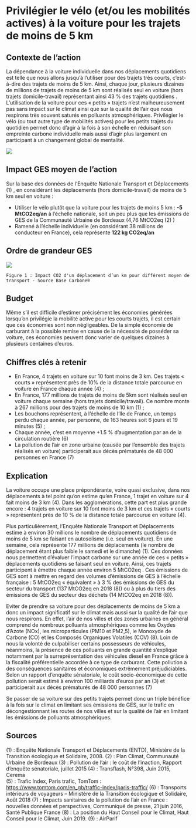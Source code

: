 # Privilégier le vélo (et/ou les mobilités actives) à la voiture pour les trajets de moins de 5 km

## Contexte de l’action

La dépendance à la voiture individuelle dans nos déplacements quotidiens est telle que nous allons jusqu’à l’utiliser pour des trajets très courts, c’est-à-dire des trajets de moins de 5 km. Ainsi, chaque jour, plusieurs dizaines de millions de trajets de moins de 5 km sont réalisés seul en voiture (hors trajets domicile-travail) représentant ainsi 43 % des trajets quotidiens . L’utilisation de la voiture pour ces « petits » trajets n’est malheureusement pas sans impact sur le climat ainsi que sur la qualité de l’air que nous respirons très souvent saturés en polluants atmosphériques. Privilégier le vélo (ou tout autre type de mobilités actives) pour les petits trajets du quotidien permet donc d’agir à la fois à son échelle en réduisant son empreinte carbone individuelle mais aussi d’agir plus largement en participant à un changement global de mentalité.

![](https://github.com/datagir/nosgestesclimat/blob/actions_images_elaborees2/public/images/Chiffres-cles_privilegier_velo_a_voiture_5km_v2.png)

## Impact GES moyen de l’action

Sur la base des données de l’Enquête Nationale Transport et Déplacements (1) , en considérant les déplacements (hors domicile-travail) de moins de 5 km seul en voiture :

- Utiliser le vélo plutôt que la voiture pour les trajets de moins 5 km : **-5 MtCO2eq/an** à l’échelle nationale, soit un peu plus que les émissions de GES de la Communauté Urbaine de Bordeaux (4,76 MtCO2eq (2) )
- Ramené à l’échelle individuelle (en considérant 38 millions de conducteur en France), cela représente **122 kg CO2eq/an**

## Ordre de grandeur GES

![](https://www.associationbilancarbone.fr/wp-content/uploads/2020/12/velo-voiture-5km-fig1.jpg)

`Figure 1 : Impact CO2 d'un déplacement d’un km pour différent moyen de transport - Source Base Carbone®`

## Budget

Même s’il est difficile d’estimer précisément les économies générées lorsqu’on privilégie la mobilité active pour les courts trajets, il est certain que ces économies sont non négligeables. De la simple économie de carburant à la possible remise en cause de la nécessité de posséder sa voiture, ces économies peuvent donc varier de quelques dizaines à plusieurs centaines d’euros.

## Chiffres clés à retenir

- En France, 4 trajets en voiture sur 10 font moins de 3 km. Ces trajets « courts » représentent près de 10% de la distance totale parcourue en voiture en France chaque année (4) ;
- En France, 177 millions de trajets de moins de 5km sont réalisés seul en voiture chaque semaine (hors trajets domicile/travail). Ce nombre monte à 267 millions pour des trajets de moins de 10 km (1) ;
- Les bouchons représentent, à l’échelle de l’Ile de France, un temps perdu chaque année, par personne, de 163 heures soit 6 jours et 19 minutes (5) ;
- Chaque année, c’est en moyenne +1.5 % d’augmentation par an de la circulation routière (6)
- La pollution de l’air en zone urbaine (causée par l’ensemble des trajets réalisés en voiture) participerait aux décès prématurés de 48 000 personnes en France (7)

## Explication

La voiture occupe une place prépondérante, voire quasi exclusive, dans nos déplacements à tel point qu’on estime qu’en France, 1 trajet en voiture sur 4 fait moins de 3 km (4). Dans les agglomérations, cette part est plus grande encore : 4 trajets en voiture sur 10 font moins de 3 km et ces trajets « courts » représentent près de 10 % de la distance totale parcourue en voiture (4).

Plus particulièrement, l’Enquête Nationale Transport et Déplacements estime à environ 30 millions le nombre de déplacements quotidiens de moins de 5 km se faisant en autosolisme (i.e. seul en voiture). En une semaine, cela représente 177 millions de déplacements (le nombre de déplacement étant plus faible le samedi et le dimanche) (1). Ces données nous permettent d’évaluer l’impact carbone sur une année de ces « petits » déplacements quotidiens se faisant seul en voiture. Ainsi, ces trajets participent à émettre chaque année environ 5 MtCO2eq . Ces émissions de GES sont à mettre en regard des volumes d’émissions de GES à l’échelle française : 5 MtCO2eq « équivalent » à 3 % des émissions de GES du secteur du transport (137 MtCO2eq en 2018 (8)) ou à plus du tiers des émissions de GES du secteur des déchets (14 MtCO2eq en 2018 (8)).

Eviter de prendre sa voiture pour des déplacements de moins de 5 km a donc un impact significatif sur le climat mais aussi sur la qualité de l’air que nous respirons. En effet, l’air de nos villes et des zones urbaines en général comprend de nombreux polluants atmosphériques comme les Oxydes d’Azote (NOx), les microparticules (PM10 et PM2,5), le Monoxyde de Carbone (CO) et les Composés Organiques Volatiles (COV) (8). Loin de nous la volonté de culpabiliser certains possesseurs de véhicules, néanmoins, la présence de ces polluants en grande quantité s’explique notamment par la surreprésentation des véhicules diesel en France grâce à la fiscalité préférentielle accordée à ce type de carburant. Cette pollution a des conséquences sanitaires et économiques extrêmement préjudiciables. Selon un rapport d’enquête sénatoriale, le coût socio-économique de cette pollution serait estimé à environ 100 milliards d’euros par an (3) et participerait aux décès prématurés de 48 000 personnes (7)

Se passer de sa voiture sur des petits trajets permet donc un triple bénéfice à la fois sur le climat en limitant ses émissions de GES, sur le trafic en décongestionnant les routes de nos villes et sur la qualité de l’air en limitant les émissions de polluants atmosphériques.

## Sources

(1) : Enquête Nationale Transport et Déplacements (ENTD), Ministère de la Transition écologique et Solidaire, 2008.
(2) : Plan Climat, Communauté Urbaine de Bordeaux
(3) : Pollution de l’air : le coût de l’inaction, Rapport d’enquête sénatoriale, juillet 2015
(4) : Transflash, N°398, Juin 2015, Cerema  
(5) : Trafic Index, Paris trafic, TomTom : https://www.tomtom.com/en_gb/traffic-index/paris-traffic/
(6) : Transports intérieurs de voyageurs – Ministère de la Transition écologique et Solidaire, Août 2018
(7) : Impacts sanitaires de la pollution de l’air en France : nouvelles données et perspectives, Communiqué de presse, 21 juin 2016, Santé Publique France
(8) : La position du Haut Conseil pour le Climat, Haut Conseil pour le Climat, Juin 2019.
(9) : AirParif

